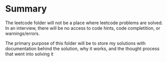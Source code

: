 # Summary

The leetcode folder will not be a place where leetcode problems are solved. In an interview, there will be no access to code hints, code completition, or warnings/errors. 

The primary purpose of this folder will be to store my solutions with documentation behind the solution, why it works, and the thought process that went into solving it